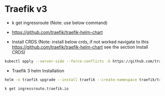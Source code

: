 # Traefik v3

- k get ingressroute (Note: use below command)

- https://github.com/traefik/traefik-helm-chart

- Install CRDS (Note: install below crds, if not worked navigate to this https://github.com/traefik/traefik-helm-chart see the section Install CRDS)
```bash
kubectl apply --server-side --force-conflicts -k https://github.com/traefik/traefik-helm-chart/traefik/crds/?ref=v27
```

- Traefik 3 helm Installation
```bash
helm -n traefik upgrade --install traefik --create-namespace traefik/traefik --version 28.0.0 --values=values.yaml --wait
```

```bash
k get ingressroute.traefik.io
```

